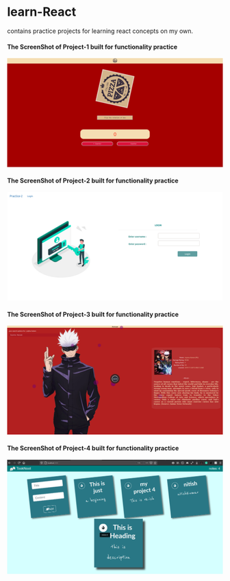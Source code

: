 # learn-React

contains practice projects for learning react concepts on my own.

#### The ScreenShot of Project-1 built for functionality practice

![PIZZA MANIA](practice-1/screenshot.jpg)

#### The ScreenShot of Project-2 built for functionality practice

![login](practice-2/Screenshot.png)

#### The ScreenShot of Project-3 built for functionality practice

![ANIMAZE](practice-3/Screenshot.png)

#### The ScreenShot of Project-4 built for functionality practice

![TOOKNOOT](practice-4/Screenshot.png)
